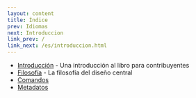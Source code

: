 ```yaml
---
layout: content
title: Índice
prev: Idiomas
next: Introduccion
link_prev: /
link_next: /es/introduccion.html
---
```


* [Introducción](introduccion.md) - Una introducción al libro para contribuyentes
* [Filosofía](filosofia.md) - La filosofía del diseño central
* [Comandos](comandos.md)
* [Metadatos](metadatos.md)